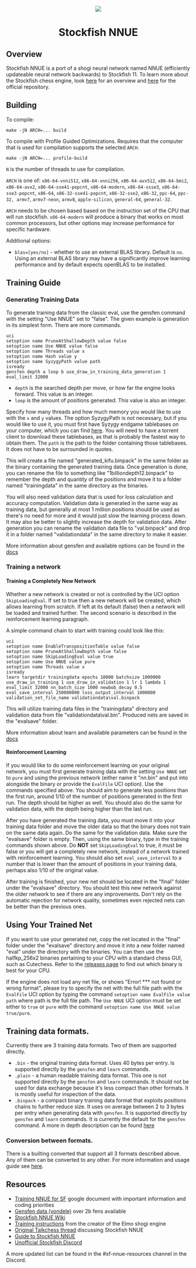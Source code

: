 <p align="center">
  <img src="https://cdn.discordapp.com/attachments/724700045525647420/729135226365804594/SFNNUE2.png">
</p>

<h1 align="center">Stockfish NNUE</h1>

## Overview

Stockfish NNUE is a port of a shogi neural network named NNUE (efficiently updateable neural network backwards) to Stockfish 11. To learn more about the Stockfish chess engine, look [here](stockfish.md) for an overview and [here](https://github.com/official-stockfish/Stockfish) for the official repository.

## Building

To compile:
```
make -jN ARCH=... build
```

To compile with Profile Guided Optimizations. Requires that the computer that is used for compilation supports the selected `ARCH`.
```
make -jN ARCH=... profile-build
```

`N` is the number of threads to use for compilation.

`ARCH` is one of:
`x86-64-vnni512`, `x86-64-vnni256`, `x86-64-avx512`, `x86-64-bmi2`, `x86-64-avx2`,
`x86-64-sse41-popcnt`, `x86-64-modern`, `x86-64-ssse3`, `x86-64-sse3-popcnt`,
`x86-64`, `x86-32-sse41-popcnt`, `x86-32-sse2`, `x86-32`, `ppc-64`, `ppc-32,
armv7`, `armv7-neon`, `armv8`, `apple-silicon`, `general-64`, `general-32`.

`ARCH` needs to be chosen based based on the instruction set of the CPU that will run stockfish. `x86-64-modern` will produce a binary that works on most common processors, but other options may increase performance for specific hardware.

Additional options:

- `blas=[yes/no]` - whether to use an external BLAS library. Default is `no`. Using an external BLAS library may have a significantly improve learning performance and by default expects openBLAS to be installed.

## Training Guide

### Generating Training Data

To generate training data from the classic eval, use the gensfen command with the setting "Use NNUE" set to "false". The given example is generation in its simplest form. There are more commands.

```
uci
setoption name PruneAtShallowDepth value false
setoption name Use NNUE value false
setoption name Threads value x
setoption name Hash value y
setoption name SyzygyPath value path
isready
gensfen depth a loop b use_draw_in_training_data_generation 1 eval_limit 32000
```

- `depth` is the searched depth per move, or how far the engine looks forward. This value is an integer.
- `loop` is the amount of positions generated. This value is also an integer.

Specify how many threads and how much memory you would like to use with the `x` and `y` values. The option SyzygyPath is not necessary, but if you would like to use it, you must first have Syzygy endgame tablebases on your computer, which you can find [here](http://oics.olympuschess.com/tracker/index.php). You will need to have a torrent client to download these tablebases, as that is probably the fastest way to obtain them. The `path` is the path to the folder containing those tablebases. It does not have to be surrounded in quotes.

This will create a file named "generated_kifu.binpack" in the same folder as the binary containing the generated training data. Once generation is done, you can rename the file to something like "1billiondepth12.binpack" to remember the depth and quantity of the positions and move it to a folder named "trainingdata" in the same directory as the binaries.

You will also need validation data that is used for loss calculation and accuracy computation. Validation data is generated in the same way as training data, but generally at most 1 million positions should be used as there's no need for more and it would just slow the learning process down. It may also be better to slightly increase the depth for validation data. After generation you can rename the validation data file to "val.binpack" and drop it in a folder named "validationdata" in the same directory to make it easier.

More information about gensfen and available options can be found in the [docs](docs/gensfen.md)

### Training a network

#### Training a Completely New Network

Whether a new network is created or not is controlled by the UCI option `SkipLoadingEval`. If set to true then a new network will be created, which allows learning from scratch. If left at its default (false) then a network will be loaded and trained further. The second scenario is described in the reinforcement learning paragraph.

A simple command chain to start with training could look like this:

```
uci
setoption name EnableTranspositionTable value false
setoption name PruneAtShallowDepth value false
setoption name SkipLoadingEval value true
setoption name Use NNUE value pure
setoption name Threads value x
isready
learn targetdir trainingdata epochs 10000 batchsize 1000000 use_draw_in_training 1 use_draw_in_validation 1 lr 1 lambda 1 eval_limit 32000 nn_batch_size 1000 newbob_decay 0.5 eval_save_interval 250000000 loss_output_interval 1000000 validation_set_file_name validationdata\val.binpack
```

This will utilize training data files in the "trainingdata" directory and validation data from file "validationdata\val.bin". Produced nets are saved in the "evalsave" folder.

More information about learn and available parameters can be found in the [docs](docs/learn.md)

#### Reinforcement Learning

If you would like to do some reinforcement learning on your original network, you must first generate training data with the setting `Use NNUE` set to `pure` and using the previous network (either name it "nn.bin" and put into alongside the binary or provide the `EvalFile` UCI option). Use the commands specified above. You should aim to generate less positions than the first run, around 1/10 of the number of positions generated in the first run. The depth should be higher as well. You should also do the same for validation data, with the depth being higher than the last run.

After you have generated the training data, you must move it into your training data folder and move the older data so that the binary does not train on the same data again. Do the same for the validation data. Make sure the "evalsave" folder is empty. Then, using the same binary, type in the training commands shown above. Do __NOT__ set `SkipLoadingEval` to true, it must be false or you will get a completely new network, instead of a network trained with reinforcement learning. You should also set `eval_save_interval` to a number that is lower than the amount of positions in your training data, perhaps also 1/10 of the original value.

After training is finished, your new net should be located in the "final" folder under the "evalsave" directory. You should test this new network against the older network to see if there are any improvements. Don't rely on the automatic rejection for network quality, sometimes even rejected nets can be better than the previous ones.

## Using Your Trained Net

If you want to use your generated net, copy the net located in the "final" folder under the "evalsave" directory and move it into a new folder named "eval" under the directory with the binaries. You can then use the halfkp_256x2 binaries pertaining to your CPU with a standard chess GUI, such as Cutechess. Refer to the [releases page](https://abrok.eu/stockfish) to find out which binary is best for your CPU.

If the engine does not load any net file, or shows "Error! *** not found or wrong format", please try to specify the net with the full file path with the `EvalFile` UCI option by typing the command `setoption name EvalFile value path` where path is the full file path. The `Use NNUE` UCI option must be set either to `true` or `pure` with the command `setoption name Use NNUE value true/pure`.

## Training data formats.

Currently there are 3 training data formats. Two of them are supported directly.

- `.bin` - the original training data format. Uses 40 bytes per entry. Is supported directly by the `gensfen` and `learn` commands.
- `.plain` - a human readable training data format. This one is not supported directly by the `gensfen` and `learn` commands. It should not be used for data exchange because it's less compact than other formats. It is mostly useful for inspection of the data.
- `.binpack` - a compact binary training data format that exploits positions chains to further reduce size. It uses on average between 2 to 3 bytes per entry when generating data with `gensfen`. It is supported directly by `gensfen` and `learn` commands. It is currently the default for the `gensfen` command. A more in depth description can be found [here](docs/binpack.md)

### Conversion between formats.

There is a builting converted that support all 3 formats described above. Any of them can be converted to any other. For more information and usage guide see [here](docs/convert.md).

## Resources

- [Training NNUE for SF](https://docs.google.com/document/d/1os5GH8GGJbV0nKAfXD-qySBclFzKKtXKHbAnA-un8tA/edit) google document with important information and coding priorities
- [Gensfen data (vondele)](https://drive.google.com/drive/folders/1mftuzYdl9o6tBaceR3d_VBQIrgKJsFpl) over 2b fens available
- [Stockfish NNUE Wiki](https://www.qhapaq.org/shogi/shogiwiki/stockfish-nnue/)
- [Training instructions](https://twitter.com/mktakizawa/status/1273042640280252416) from the creator of the Elmo shogi engine
- [Original Talkchess thread](http://talkchess.com/forum3/viewtopic.php?t=74059) discussing Stockfish NNUE
- [Guide to Stockfish NNUE](http://yaneuraou.yaneu.com/2020/06/19/stockfish-nnue-the-complete-guide/)
- [Unofficial Stockfish Discord](https://discord.gg/nv8gDtt)

A more updated list can be found in the #sf-nnue-resources channel in the Discord.
